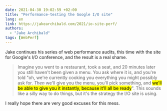 ```yaml
---
date: 2021-04-30 19:02:59 +02:00
title: "Performance-testing the Google I/O site"
lang: en
link: https://jakearchibald.com/2021/io-site-perf/
authors:
  - "Jake Archibald"
tags: [WebPerf]
---
```


Jake continues his series of web performance audits, this time with the site for Google's I/O conference, and the result is a real shame.

> Imagine you went to a restaurant, took a seat, and 20 minutes later you still haven't been given a menu. You ask where it is, and you're told "oh, we're currently cooking you everything you might possibly ask for. *Then* we'll give you the menu, you'll pick something, and <mark>we'll be able to give you it instantly, because it'll all be ready</mark>". This sounds like a silly way to do things, but it's the strategy the I/O site is using.

I really hope there are very good excuses for this mess.
